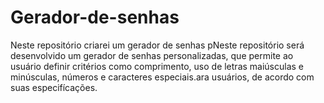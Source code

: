 # Gerador-de-senhas
Neste repositório criarei um gerador de senhas pNeste repositório será desenvolvido um gerador de senhas personalizadas, que permite ao usuário definir critérios como comprimento, uso de letras maiúsculas e minúsculas, números e caracteres especiais.ara usuários, de acordo com suas especifícações.

